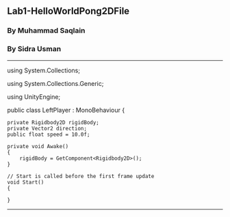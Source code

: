 
## Lab1-HelloWorldPong2DFile
### By Muhammad Saqlain
### By Sidra Usman
---
using System.Collections;

using System.Collections.Generic;

using UnityEngine;

public class LeftPlayer : MonoBehaviour {

    private Rigidbody2D rigidBody;
    private Vector2 direction;
    public float speed = 10.0f;

    private void Awake()
    {
        rigidBody = GetComponent<Rigidbody2D>();
    }

    // Start is called before the first frame update
    void Start()
    {
        
    }
---
    


